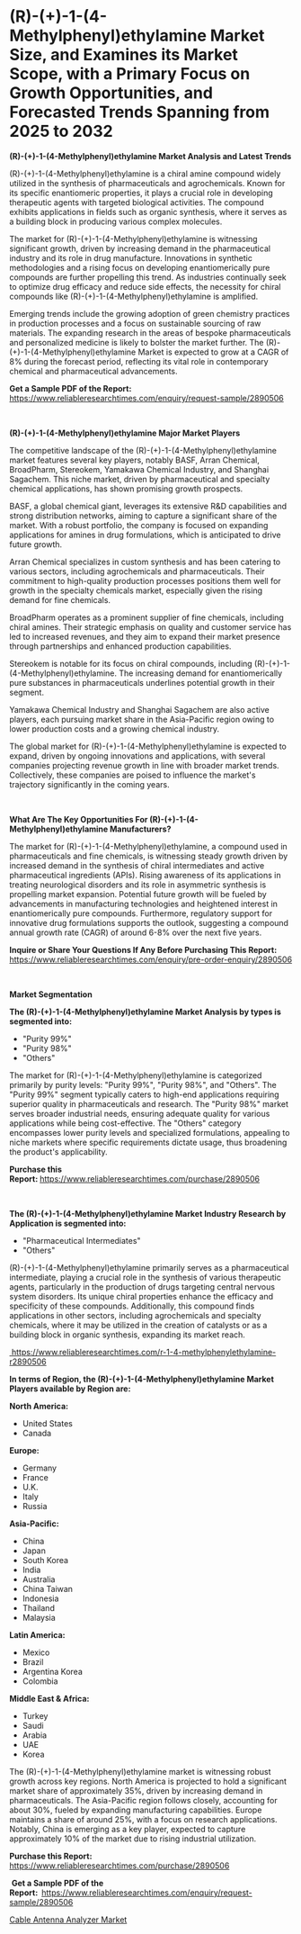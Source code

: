 <p><h1>(R)-(+)-1-(4-Methylphenyl)ethylamine Market Size, and Examines its Market Scope, with a Primary Focus on Growth Opportunities, and Forecasted Trends Spanning from 2025 to 2032</h1></p><p><strong>(R)-(+)-1-(4-Methylphenyl)ethylamine Market Analysis and Latest Trends</strong></p>
<p><p>(R)-(+)-1-(4-Methylphenyl)ethylamine is a chiral amine compound widely utilized in the synthesis of pharmaceuticals and agrochemicals. Known for its specific enantiomeric properties, it plays a crucial role in developing therapeutic agents with targeted biological activities. The compound exhibits applications in fields such as organic synthesis, where it serves as a building block in producing various complex molecules.</p><p>The market for (R)-(+)-1-(4-Methylphenyl)ethylamine is witnessing significant growth, driven by increasing demand in the pharmaceutical industry and its role in drug manufacture. Innovations in synthetic methodologies and a rising focus on developing enantiomerically pure compounds are further propelling this trend. As industries continually seek to optimize drug efficacy and reduce side effects, the necessity for chiral compounds like (R)-(+)-1-(4-Methylphenyl)ethylamine is amplified.</p><p>Emerging trends include the growing adoption of green chemistry practices in production processes and a focus on sustainable sourcing of raw materials. The expanding research in the areas of bespoke pharmaceuticals and personalized medicine is likely to bolster the market further. The (R)-(+)-1-(4-Methylphenyl)ethylamine Market is expected to grow at a CAGR of 8% during the forecast period, reflecting its vital role in contemporary chemical and pharmaceutical advancements.</p></p>
<p><strong>Get a Sample PDF of the Report:&nbsp;</strong> <a href="https://www.reliableresearchtimes.com/enquiry/request-sample/2890506?utm_campaign=2201&utm_medium=2&utm_source=Github&utm_content=ia&utm_term=14032025&utm_id=r-1-4-methylphenylethylamine">https://www.reliableresearchtimes.com/enquiry/request-sample/2890506</a></p>
<p>&nbsp;</p>
<p><strong>(R)-(+)-1-(4-Methylphenyl)ethylamine Major Market Players</strong></p>
<p><p>The competitive landscape of the (R)-(+)-1-(4-Methylphenyl)ethylamine market features several key players, notably BASF, Arran Chemical, BroadPharm, Stereokem, Yamakawa Chemical Industry, and Shanghai Sagachem. This niche market, driven by pharmaceutical and specialty chemical applications, has shown promising growth prospects.</p><p>BASF, a global chemical giant, leverages its extensive R&D capabilities and strong distribution networks, aiming to capture a significant share of the market. With a robust portfolio, the company is focused on expanding applications for amines in drug formulations, which is anticipated to drive future growth.</p><p>Arran Chemical specializes in custom synthesis and has been catering to various sectors, including agrochemicals and pharmaceuticals. Their commitment to high-quality production processes positions them well for growth in the specialty chemicals market, especially given the rising demand for fine chemicals.</p><p>BroadPharm operates as a prominent supplier of fine chemicals, including chiral amines. Their strategic emphasis on quality and customer service has led to increased revenues, and they aim to expand their market presence through partnerships and enhanced production capabilities.</p><p>Stereokem is notable for its focus on chiral compounds, including (R)-(+)-1-(4-Methylphenyl)ethylamine. The increasing demand for enantiomerically pure substances in pharmaceuticals underlines potential growth in their segment. </p><p>Yamakawa Chemical Industry and Shanghai Sagachem are also active players, each pursuing market share in the Asia-Pacific region owing to lower production costs and a growing chemical industry.</p><p>The global market for (R)-(+)-1-(4-Methylphenyl)ethylamine is expected to expand, driven by ongoing innovations and applications, with several companies projecting revenue growth in line with broader market trends. Collectively, these companies are poised to influence the market's trajectory significantly in the coming years.</p></p>
<p>&nbsp;</p>
<p><strong>What Are The Key Opportunities For (R)-(+)-1-(4-Methylphenyl)ethylamine Manufacturers?</strong></p>
<p><p>The market for (R)-(+)-1-(4-Methylphenyl)ethylamine, a compound used in pharmaceuticals and fine chemicals, is witnessing steady growth driven by increased demand in the synthesis of chiral intermediates and active pharmaceutical ingredients (APIs). Rising awareness of its applications in treating neurological disorders and its role in asymmetric synthesis is propelling market expansion. Potential future growth will be fueled by advancements in manufacturing technologies and heightened interest in enantiomerically pure compounds. Furthermore, regulatory support for innovative drug formulations supports the outlook, suggesting a compound annual growth rate (CAGR) of around 6-8% over the next five years.</p></p>
<p><strong>Inquire or Share Your Questions If Any Before Purchasing This Report:</strong> <a href="https://www.reliableresearchtimes.com/enquiry/pre-order-enquiry/2890506?utm_campaign=2201&utm_medium=2&utm_source=Github&utm_content=ia&utm_term=14032025&utm_id=r-1-4-methylphenylethylamine">https://www.reliableresearchtimes.com/enquiry/pre-order-enquiry/2890506</a></p>
<p>&nbsp;</p>
<p><strong>Market Segmentation</strong></p>
<p><strong>The (R)-(+)-1-(4-Methylphenyl)ethylamine Market Analysis by types is segmented into:</strong></p>
<p><ul><li>"Purity 99%"</li><li>"Purity 98%"</li><li>"Others"</li></ul></p>
<p><p>The market for (R)-(+)-1-(4-Methylphenyl)ethylamine is categorized primarily by purity levels: "Purity 99%", "Purity 98%", and "Others". The "Purity 99%" segment typically caters to high-end applications requiring superior quality in pharmaceuticals and research. The "Purity 98%" market serves broader industrial needs, ensuring adequate quality for various applications while being cost-effective. The "Others" category encompasses lower purity levels and specialized formulations, appealing to niche markets where specific requirements dictate usage, thus broadening the product's applicability.</p></p>
<p><strong>Purchase this Report:&nbsp;</strong><a href="https://www.reliableresearchtimes.com/purchase/2890506?utm_campaign=2201&utm_medium=2&utm_source=Github&utm_content=ia&utm_term=14032025&utm_id=r-1-4-methylphenylethylamine">https://www.reliableresearchtimes.com/purchase/2890506</a></p>
<p>&nbsp;</p>
<p><strong>The (R)-(+)-1-(4-Methylphenyl)ethylamine Market Industry Research by Application is segmented into:</strong></p>
<p><ul><li>"Pharmaceutical Intermediates"</li><li>"Others"</li></ul></p>
<p><p>(R)-(+)-1-(4-Methylphenyl)ethylamine primarily serves as a pharmaceutical intermediate, playing a crucial role in the synthesis of various therapeutic agents, particularly in the production of drugs targeting central nervous system disorders. Its unique chiral properties enhance the efficacy and specificity of these compounds. Additionally, this compound finds applications in other sectors, including agrochemicals and specialty chemicals, where it may be utilized in the creation of catalysts or as a building block in organic synthesis, expanding its market reach.</p></p>
<p><a href="https://www.reliableresearchtimes.com/r-1-4-methylphenylethylamine-r2890506?utm_campaign=2201&utm_medium=2&utm_source=Github&utm_content=ia&utm_term=14032025&utm_id=r-1-4-methylphenylethylamine">&nbsp;https://www.reliableresearchtimes.com/r-1-4-methylphenylethylamine-r2890506</a></p>
<p><strong>In terms of Region, the (R)-(+)-1-(4-Methylphenyl)ethylamine Market Players available by Region are:</strong></p>
<p>
    <p> <strong> North America: </strong>
        <ul>
            <li>United States</li>
            <li>Canada</li>
        </ul>
        </p> 
    <p> <strong> Europe: </strong>
        <ul>
            <li>Germany</li>
            <li>France</li>
            <li>U.K.</li>
            <li>Italy</li>
            <li>Russia</li>
        </ul>
        </p> 
    <p> <strong> Asia-Pacific: </strong>
        <ul>
            <li>China</li>
            <li>Japan</li>
            <li>South Korea</li>
            <li>India</li>
            <li>Australia</li>
            <li>China Taiwan</li>
            <li>Indonesia</li>
            <li>Thailand</li>
            <li>Malaysia</li>
        </ul>
        </p> 
    <p> <strong> Latin America: </strong>
        <ul>
            <li>Mexico</li>
            <li>Brazil</li>
            <li>Argentina Korea</li>
            <li>Colombia</li>
        </ul>
        </p> 
    <p> <strong> Middle East & Africa: </strong>
        <ul>
            <li>Turkey</li>
            <li>Saudi</li>
            <li>Arabia</li>
            <li>UAE</li>
            <li>Korea</li>
        </ul>
    </p>
    </p>
<p><p>The (R)-(+)-1-(4-Methylphenyl)ethylamine market is witnessing robust growth across key regions. North America is projected to hold a significant market share of approximately 35%, driven by increasing demand in pharmaceuticals. The Asia-Pacific region follows closely, accounting for about 30%, fueled by expanding manufacturing capabilities. Europe maintains a share of around 25%, with a focus on research applications. Notably, China is emerging as a key player, expected to capture approximately 10% of the market due to rising industrial utilization.</p></p>
<p><strong>Purchase this Report: </strong><a href="https://www.reliableresearchtimes.com/purchase/2890506?utm_campaign=2201&utm_medium=2&utm_source=Github&utm_content=ia&utm_term=14032025&utm_id=r-1-4-methylphenylethylamine">https://www.reliableresearchtimes.com/purchase/2890506</a></p>
<p>&nbsp;<strong>Get a Sample PDF of the Report:&nbsp;&nbsp;</strong><a href="https://www.reliableresearchtimes.com/enquiry/request-sample/2890506?utm_campaign=2201&utm_medium=2&utm_source=Github&utm_content=ia&utm_term=14032025&utm_id=r-1-4-methylphenylethylamine">https://www.reliableresearchtimes.com/enquiry/request-sample/2890506</a></p>
<p><strong></strong></p>
<p><p><a href="https://github.com/gerdabatiskzv9/Market-Research-Report-List-1/blob/main/cable-antenna-analyzer-market.md?utm_campaign=2201&utm_medium=2&utm_source=Github&utm_content=ia&utm_term=14032025&utm_id=r-1-4-methylphenylethylamine">Cable Antenna Analyzer Market</a></p></p>